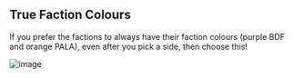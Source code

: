 ## True Faction Colours

If you prefer the factions to always have their faction colours (purple BDF and orange PALA), even after you pick a side, then choose this!

![image](insertlinkhere)
